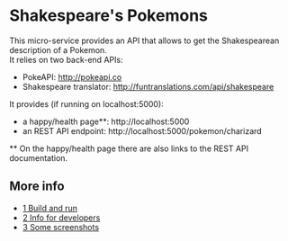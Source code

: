 # Shakespeare's Pokemons
This micro-service provides an API that allows to get the Shakespearean description of a Pokemon.  
It relies on two back-end APIs:
* PokeAPI: http://pokeapi.co
* Shakespeare translator: http://funtranslations.com/api/shakespeare  

It provides (if running on localhost:5000):
* a happy/health page**: http://localhost:5000
* an REST API endpoint: http://localhost:5000/pokemon/charizard  

** On the happy/health page there are also links to the REST API documentation.

## More info
* [1 Build and run](doc/BuildAndRun.md)
* [2 Info for developers](doc/ForDevelopers.md)
* [3 Some screenshots](doc/Screenshots.md)


